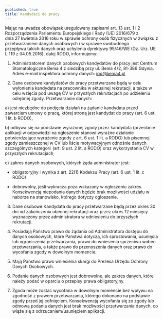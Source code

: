 ```yaml
---
published: true
title: Kandydaci do pracy
---
```


Mając na uwadze obowiązek uregulowany zapisami art. 13 ust. 1 i 2 Rozporządzenia Parlamentu Europejskiego i Rady (UE) 2016/679 z dnia 27 kwietnia 2016 roku w sprawie ochrony osób fizycznych w związku z przetwarzaniem danych osobowych i w sprawie swobodnego przepływu takich danych oraz uchylenia dyrektywy 95/46/WE (Dz. Urz. UE L 119 z 04.05.2016), dalej RODO, informujemy:

1) Administratorem danych osobowych kandydatów do pracy jest Centrum Stomatologiczne Bema 4 z siedzibą przy ul. Bema 4/2, 81-386 Gdynia. Adres e-mail inspektora ochrony danych: iod@bema4.pl

2) Dane osobowe kandydatów do pracy przetwarzane będą w celu wyłonienia kandydata na pracownika w aktualnej rekrutacji, a także w celu wzięcia pod uwagę CV w przyszłych rekrutacjach po udzieleniu odrębnej zgody. Przetwarzanie danych:

a) jest niezbędne do podjęcia działań na żądanie kandydata przed zawarciem umowy o pracę, której stroną jest kandydat do pracy (art. 6 ust. 1 lit. b RODO),

b) odbywa się na podstawie wyrażonej zgody przez kandydata (przesłanie aplikacji w odpowiedzi na ogłoszenie stanowi wyraźne działanie potwierdzające wyrażenie zgody z art. 6 ust. 1 lit. a RODO) lub pisemnej zgody zamieszczonej w CV lub liście motywacyjnym odnośnie danych szczególnych kategorii (art. 9 ust. 2 lit. a RODO) oraz wykorzystania CV w przyszłych rekrutacjach;

c) zakres danych osobowych, których żąda administrator jest:

* obligatoryjny i wynika z art. 22(1) Kodeksu Pracy (art. 6 ust. 1 lit. c RODO)

* dobrowolny, jeśli wykracza poza wskazany w ogłoszeniu zakres. Konsekwencją niepodania danych będzie brak możliwości udziału w naborze na stanowisko, którego dotyczy ogłoszenie.

3) Dane osobowe Kandydata do pracy przetwarzane będą przez okres 30 dni od zakończenia obecnej rekrutacji oraz przez okres 12 miesięcy wyznaczony przez administratora w odniesieniu do przyszłych rekrutacji.

4) Posiadają Państwo prawo do żądania od Administratora dostępu do danych osobowych, które Państwa dotyczą, ich sprostowania, usunięcia lub ograniczenia przetwarzania, prawo do wniesienia sprzeciwu wobec przetwarzania, a także prawo do przenoszenia danych oraz prawo do wycofania zgody w dowolnym momencie.

5) Mają Państwo prawo wniesienia skargi do Prezesa Urzędu Ochrony Danych Osobowych.

6) Podanie danych osobowych jest dobrowolne, ale zakres danych, które należy podać w oparciu o przepisy prawa obligatoryjny.

7) Zgoda może zostać wycofana w dowolnym momencie bez wpływu na zgodność z prawem przetwarzania, którego dokonano na podstawie zgody przed jej cofnięciem. Konsekwencją wycofania się ze zgody lub odmową podania danych jest brak możliwości przetwarzania danych, co wiąże się z odrzucaniem/usunięciem aplikacji.
